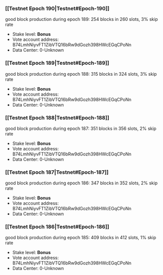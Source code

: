 ### [[Testnet Epoch 190|Testnet#Epoch-190]]
good block production during epoch 189: 254 blocks in 260 slots, 3% skip rate
* Stake level: **Bonus** 
* Vote account address: B74LmhNiyvFT1ZibVTQ16bRw9dGozh398HWcEGqCPoNn
* Data Center: 0-Unknown
### [[Testnet Epoch 189|Testnet#Epoch-189]]
good block production during epoch 188: 315 blocks in 324 slots, 3% skip rate
* Stake level: **Bonus** 
* Vote account address: B74LmhNiyvFT1ZibVTQ16bRw9dGozh398HWcEGqCPoNn
* Data Center: 0-Unknown
### [[Testnet Epoch 188|Testnet#Epoch-188]]
good block production during epoch 187: 351 blocks in 356 slots, 2% skip rate
* Stake level: **Bonus** 
* Vote account address: B74LmhNiyvFT1ZibVTQ16bRw9dGozh398HWcEGqCPoNn
* Data Center: 0-Unknown
### [[Testnet Epoch 187|Testnet#Epoch-187]]
good block production during epoch 186: 347 blocks in 352 slots, 2% skip rate
* Stake level: **Bonus** 
* Vote account address: B74LmhNiyvFT1ZibVTQ16bRw9dGozh398HWcEGqCPoNn
* Data Center: 0-Unknown
### [[Testnet Epoch 186|Testnet#Epoch-186]]
good block production during epoch 185: 409 blocks in 412 slots, 1% skip rate
* Stake level: **Bonus** 
* Vote account address: B74LmhNiyvFT1ZibVTQ16bRw9dGozh398HWcEGqCPoNn
* Data Center: 0-Unknown
